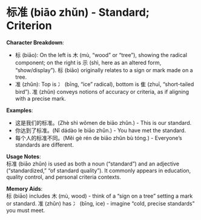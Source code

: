 # **标准 (biāo zhǔn) - Standard; Criterion**

**Character Breakdown**:  
- 标 (biāo): On the left is 木 (mù, “wood” or “tree”), showing the radical component; on the right is 示 (shì, here as an altered form, “show/display”). 标 (biāo) originally relates to a sign or mark made on a tree.  
- 准 (zhǔn): Top is 冫 (bīng, “ice” radical), bottom is 隹 (zhuī, “short-tailed bird”). 准 (zhǔn) conveys notions of accuracy or criteria, as if aligning with a precise mark.

**Examples**:  
- 这是我们的标准。(Zhè shì wǒmen de biāo zhǔn.) - This is our standard.  
- 你达到了标准。(Nǐ dádào le biāo zhǔn.) - You have met the standard.  
- 每个人的标准不同。(Měi gè rén de biāo zhǔn bù tóng.) - Everyone’s standards are different.

**Usage Notes**:  
标准 (biāo zhǔn) is used as both a noun (“standard”) and an adjective (“standardized,” “of standard quality”). It commonly appears in education, quality control, and personal criteria contexts.

**Memory Aids**:  
标 (biāo) includes 木 (mù, wood) - think of a “sign on a tree” setting a mark or standard. 准 (zhǔn) has 冫 (bīng, ice) - imagine “cold, precise standards” you must meet.